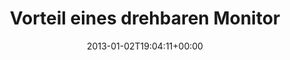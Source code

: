 ---
retweeted: false
source: <a href="http://twitter.com/download/android" rel="nofollow">Twitter for Android</a>
entities:
  user_mentions: []
  urls: []
  symbols: []
  media:
  - expanded_url: https://twitter.com/bascht/status/286548451108483072/photo/1
    indices:
    - '98'
    - '118'
    url: http://t.co/IadKLBLH
    media_url: http://pbs.twimg.com/media/A_oGTE-CcAIJIAR.jpg
    id_str: '286548451112677378'
    id: '286548451112677378'
    media_url_https: https://pbs.twimg.com/media/A_oGTE-CcAIJIAR.jpg
    sizes:
      large:
        w: '1155'
        h: '2048'
        resize: fit
      medium:
        w: '676'
        h: '1200'
        resize: fit
      thumb:
        w: '150'
        h: '150'
        resize: crop
      small:
        w: '383'
        h: '680'
        resize: fit
    type: photo
    display_url: pic.twitter.com/IadKLBLH
  hashtags: []
display_text_range:
- '0'
- '118'
favorite_count: '0'
id_str: '286548451108483072'
truncated: false
retweet_count: '1'
id: '286548451108483072'
possibly_sensitive: false
created_at: Wed Jan 02 19:04:11 +0000 2013
favorited: false
full_text: 'Vorteil eines drehbaren Monitors: man kann seine Kabel direkt einer Material-Prüfung
  unterziehen.'
lang: de
extended_entities:
  media:
  - expanded_url: https://twitter.com/bascht/status/286548451108483072/photo/1
    indices:
    - '98'
    - '118'
    url: http://t.co/IadKLBLH
    media_url: http://pbs.twimg.com/media/A_oGTE-CcAIJIAR.jpg
    id_str: '286548451112677378'
    id: '286548451112677378'
    media_url_https: https://pbs.twimg.com/media/A_oGTE-CcAIJIAR.jpg
    sizes:
      large:
        w: '1155'
        h: '2048'
        resize: fit
      medium:
        w: '676'
        h: '1200'
        resize: fit
      thumb:
        w: '150'
        h: '150'
        resize: crop
      small:
        w: '383'
        h: '680'
        resize: fit
    type: photo
    display_url: pic.twitter.com/IadKLBLH
tags:
- pesos:twitter
date: '2013-01-02T19:04:11+00:00'
src: https://twitter.com/bascht/status/286548451108483072
original_url: https://twitter.com/bascht/status/286548451108483072
type: twitter_tweet
media_url: https://img.bascht.com/twitter/pbs.twimg.com/media/A_oGTE-CcAIJIAR.jpg
text: 'Vorteil eines drehbaren Monitors: man kann seine Kabel direkt einer Material-Prüfung
  unterziehen.'
title: Vorteil eines drehbaren Monitor

---